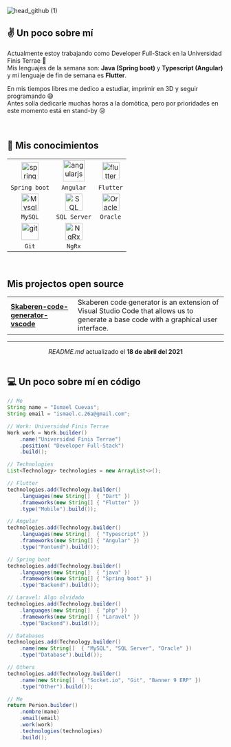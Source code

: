 ![head_github (1)](https://user-images.githubusercontent.com/13028053/115165729-455cd500-a07d-11eb-87df-d94917c038df.png)

## ✌️ Un poco sobre mí 

Actualmente estoy trabajando como Developer Full-Stack en la Universidad Finis Terrae 🏫 <br>
Mis lenguajes de la semana son: **Java (Spring boot)** y **Typescript (Angular)**  y mi lenguaje de fin de semana es **Flutter**.


En mis tiempos libres me dedico a estudiar, imprimir en 3D y seguir programando 😅 
<br> Antes solía dedicarle muchas horas a la domótica, pero por prioridades en este momento está en stand-by 😢

<br>

 ## 🌱 Mis conocimientos
<table>
    <tbody>
        <tr>
            <td align="center">
                <img src="https://www.vectorlogo.zone/logos/springio/springio-icon.svg" alt="spring" width="40" height="40"/>
            </td>
            <td align="center">
                <img src="https://rawgit.com/brillout/awesome-angular-components/master/angular-logo.svg" alt="angularjs" width="50" height="50"/>
            </td>
            <td align="center">
                <img src="https://www.vectorlogo.zone/logos/flutterio/flutterio-icon.svg" alt="flutter" width="40" height="40"/> 
            </td>
        </tr>
        <tr>
            <td align="center">
                <code>Spring boot</code>
            </td>
            <td align="center">
                <code>Angular</code>
            </td>
            <td align="center">
                <code>Flutter</code>
            </td>
        </tr>
        <tr>
            <td align="center">
                <img src="https://camo.githubusercontent.com/95a0d0dfd4854f5b873e2c5396064ab18a9e7b2ed7d7c5df1cf6197d6cd8eb29/68747470733a2f2f7777772e66726565706e676c6f676f732e636f6d2f75706c6f6164732f6c6f676f2d6d7973716c2d706e672f6c6f676f2d6d7973716c2d6d7973716c2d6c6f676f2d706e672d696d616765732d6172652d646f776e6c6f61642d6372617a79706e672d32312e706e67" alt="Mysql" width="40" height="40"/>
            </td>
            <td align="center">
                <img src="https://img.icons8.com/color/452/microsoft-sql-server.png" alt="SQL Server" width="40" height="40"/>
            </td>
            <td align="center">
                <img src="https://cdn4.iconfinder.com/data/icons/flat-brand-logo-2/512/oracle-512.png" alt="Oracle" width="40" height="40"/>
            </td>
        </tr>
        <tr>
            <td align="center">
                <code>MySQL</code>
            </td>
            <td align="center">
                <code>SQL Server</code>
            </td>
            <td align="center">
                <code>Oracle</code>
            </td>
        </tr>
        <tr>
            <td align="center">
                <img src="https://www.vectorlogo.zone/logos/git-scm/git-scm-icon.svg" alt="git" width="40" height="40"/> 
            </td>
            <td align="center">
                <img src="https://ngrx.io/assets/images/badge.svg" alt="NgRx" width="40" height="40"/> 
            </td>
            <td align="center">
            </td>
        </tr>
        <tr>
            <td align="center">
                <code>Git</code>
            </td>
             <td align="center">
                <code>NgRx</code>
            </td>
            <td align="center">
            </td>
        </tr>
    </tbody>
  </table>

<br>

## Mis projectos open source
<table>
  <tbody>
    <tr>
      <td><a target="_blank" href="https://github.com/SkaberenWorm/Skaberen-code-generator-vscode"><b>Skaberen-code-generator-vscode</b></a></td>
      <td>
      Skaberen code generator is an extension of Visual Studio Code that allows us to generate a base code with a graphical user interface.
      </td>
    </tr>
  </tbody>
</table>



------------
<p align="center"><i>README.md</i> actualizado el <b>18 de abril del 2021</b></br>



<br>
  



## 💻 Un poco sobre mí en código
```java
// Me
String name = "Ismael Cuevas";
String email = "ismael.c.26a@gmail.com";

// Work: Universidad Finis Terrae
Work work = Work.builder()
    .name("Universidad Finis Terrae")
    .position( "Developer Full-Stack")
    .build();

// Technologies
List<Technology> technologies = new ArrayList<>();

// Flutter
technologies.add(Technology.builder()
    .languages(new String[]  { "Dart" })
    .frameworks(new String[] { "Flutter" })
    .type("Mobile").build());

// Angular
technologies.add(Technology.builder()
    .languages(new String[]  { "Typescript" })
    .frameworks(new String[] { "Angular" })
    .type("Fontend").build());

// Spring boot
technologies.add(Technology.builder()
    .languages(new String[]  { "java" })
    .frameworks(new String[] { "Spring boot" })
    .type("Backend").build());

// Laravel: Algo olvidado
technologies.add(Technology.builder()
    .languages(new String[]  { "php" })
    .frameworks(new String[] { "Laravel" })
    .type("Backend").build());

// Databases
technologies.add(Technology.builder()
    .name(new String[]  { "MySQL", "SQL Server", "Oracle" })
    .type("Database").build());

// Others
technologies.add(Technology.builder()
    .name(new String[]  { "Socket.io", "Git", "Banner 9 ERP" })
    .type("Other").build());

// Me
return Person.builder()
    .nombre(mane)
    .email(email)
    .work(work)
    .technologies(technologies)
    .build();

```


